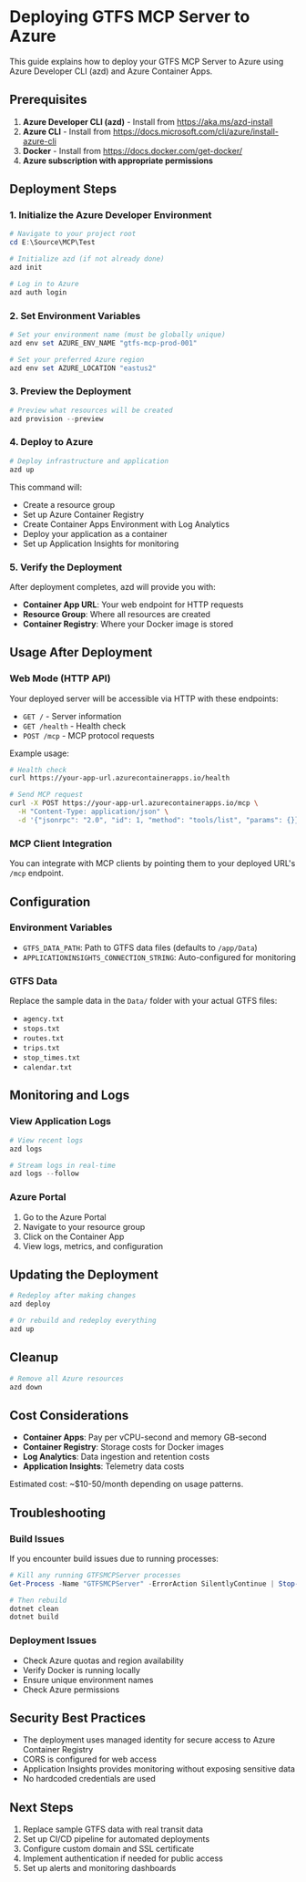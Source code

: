# Deploying GTFS MCP Server to Azure

This guide explains how to deploy your GTFS MCP Server to Azure using Azure Developer CLI (azd) and Azure Container Apps.

## Prerequisites

1. **Azure Developer CLI (azd)** - Install from https://aka.ms/azd-install
2. **Azure CLI** - Install from https://docs.microsoft.com/cli/azure/install-azure-cli
3. **Docker** - Install from https://docs.docker.com/get-docker/
4. **Azure subscription with appropriate permissions**

## Deployment Steps

### 1. Initialize the Azure Developer Environment

```powershell
# Navigate to your project root
cd E:\Source\MCP\Test

# Initialize azd (if not already done)
azd init

# Log in to Azure
azd auth login
```

### 2. Set Environment Variables

```powershell
# Set your environment name (must be globally unique)
azd env set AZURE_ENV_NAME "gtfs-mcp-prod-001"

# Set your preferred Azure region
azd env set AZURE_LOCATION "eastus2"
```

### 3. Preview the Deployment

```powershell
# Preview what resources will be created
azd provision --preview
```

### 4. Deploy to Azure

```powershell
# Deploy infrastructure and application
azd up
```

This command will:
- Create a resource group
- Set up Azure Container Registry
- Create Container Apps Environment with Log Analytics
- Deploy your application as a container
- Set up Application Insights for monitoring

### 5. Verify the Deployment

After deployment completes, azd will provide you with:
- **Container App URL**: Your web endpoint for HTTP requests
- **Resource Group**: Where all resources are created
- **Container Registry**: Where your Docker image is stored

## Usage After Deployment

### Web Mode (HTTP API)
Your deployed server will be accessible via HTTP with these endpoints:

- `GET /` - Server information
- `GET /health` - Health check
- `POST /mcp` - MCP protocol requests

Example usage:
```bash
# Health check
curl https://your-app-url.azurecontainerapps.io/health

# Send MCP request
curl -X POST https://your-app-url.azurecontainerapps.io/mcp \
  -H "Content-Type: application/json" \
  -d '{"jsonrpc": "2.0", "id": 1, "method": "tools/list", "params": {}}'
```

### MCP Client Integration
You can integrate with MCP clients by pointing them to your deployed URL's `/mcp` endpoint.

## Configuration

### Environment Variables
- `GTFS_DATA_PATH`: Path to GTFS data files (defaults to `/app/Data`)
- `APPLICATIONINSIGHTS_CONNECTION_STRING`: Auto-configured for monitoring

### GTFS Data
Replace the sample data in the `Data/` folder with your actual GTFS files:
- `agency.txt`
- `stops.txt` 
- `routes.txt`
- `trips.txt`
- `stop_times.txt`
- `calendar.txt`

## Monitoring and Logs

### View Application Logs
```powershell
# View recent logs
azd logs

# Stream logs in real-time
azd logs --follow
```

### Azure Portal
1. Go to the Azure Portal
2. Navigate to your resource group
3. Click on the Container App
4. View logs, metrics, and configuration

## Updating the Deployment

```powershell
# Redeploy after making changes
azd deploy

# Or rebuild and redeploy everything
azd up
```

## Cleanup

```powershell
# Remove all Azure resources
azd down
```

## Cost Considerations

- **Container Apps**: Pay per vCPU-second and memory GB-second
- **Container Registry**: Storage costs for Docker images
- **Log Analytics**: Data ingestion and retention costs
- **Application Insights**: Telemetry data costs

Estimated cost: ~$10-50/month depending on usage patterns.

## Troubleshooting

### Build Issues
If you encounter build issues due to running processes:
```powershell
# Kill any running GTFSMCPServer processes
Get-Process -Name "GTFSMCPServer" -ErrorAction SilentlyContinue | Stop-Process -Force

# Then rebuild
dotnet clean
dotnet build
```

### Deployment Issues
- Check Azure quotas and region availability
- Verify Docker is running locally
- Ensure unique environment names
- Check Azure permissions

## Security Best Practices

- The deployment uses managed identity for secure access to Azure Container Registry
- CORS is configured for web access
- Application Insights provides monitoring without exposing sensitive data
- No hardcoded credentials are used

## Next Steps

1. Replace sample GTFS data with real transit data
2. Set up CI/CD pipeline for automated deployments
3. Configure custom domain and SSL certificate
4. Implement authentication if needed for public access
5. Set up alerts and monitoring dashboards
